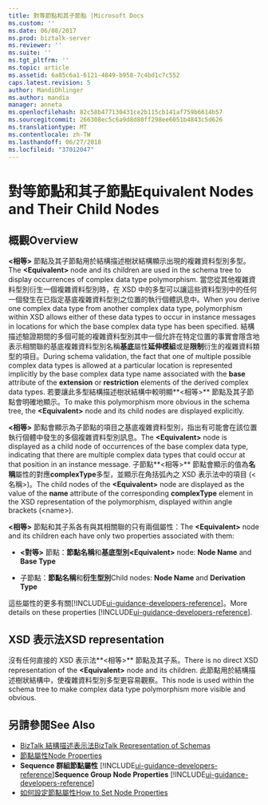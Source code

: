 ```yaml
---
title: 對等節點和其子節點 |Microsoft Docs
ms.custom: ''
ms.date: 06/08/2017
ms.prod: biztalk-server
ms.reviewer: ''
ms.suite: ''
ms.tgt_pltfrm: ''
ms.topic: article
ms.assetid: 6a85c6a1-6121-4849-b958-7c4bd1c7c552
caps.latest.revision: 5
author: MandiOhlinger
ms.author: mandia
manager: anneta
ms.openlocfilehash: 82c58b477130431ce2b115cb141af759b6614b57
ms.sourcegitcommit: 266308ec5c6a9d8d80ff298ee6051b4843c5d626
ms.translationtype: MT
ms.contentlocale: zh-TW
ms.lasthandoff: 06/27/2018
ms.locfileid: "37012047"
---
```

# <a name="equivalent-nodes-and-their-child-nodes"></a><span data-ttu-id="4234f-102">對等節點和其子節點</span><span class="sxs-lookup"><span data-stu-id="4234f-102">Equivalent Nodes and Their Child Nodes</span></span>

## <a name="overview"></a><span data-ttu-id="4234f-103">概觀</span><span class="sxs-lookup"><span data-stu-id="4234f-103">Overview</span></span>
<span data-ttu-id="4234f-104">**\<相等\>** 節點及其子節點用於結構描述樹狀結構顯示出現的複雜資料型別多型。</span><span class="sxs-lookup"><span data-stu-id="4234f-104">The **\<Equivalent\>** node and its children are used in the schema tree to display occurrences of complex data type polymorphism.</span></span> <span data-ttu-id="4234f-105">當您從其他複雜資料型別衍生一個複雜資料型別時，在 XSD 中的多型可以讓這些資料型別中的任何一個發生在已指定基底複雜資料型別之位置的執行個體訊息中。</span><span class="sxs-lookup"><span data-stu-id="4234f-105">When you derive one complex data type from another complex data type, polymorphism within XSD allows either of these data types to occur in instance messages in locations for which the base complex data type has been specified.</span></span> <span data-ttu-id="4234f-106">結構描述驗證期間的多個可能的複雜資料型別其中一個允許在特定位置的事實會隱含地表示相關聯的基底複雜資料型別名稱**基底**屬性**延伸模組**或是**限制**衍生的複雜資料類型的項目。</span><span class="sxs-lookup"><span data-stu-id="4234f-106">During schema validation, the fact that one of multiple possible complex data types is allowed at a particular location is represented implicitly by the base complex data type name associated with the **base** attribute of the **extension** or **restriction** elements of the derived complex data types.</span></span> <span data-ttu-id="4234f-107">若要讓此多型結構描述樹狀結構中較明顯**\<相等\>** 節點及其子節點會明確地顯示。</span><span class="sxs-lookup"><span data-stu-id="4234f-107">To make this polymorphism more obvious in the schema tree, the **\<Equivalent\>** node and its child nodes are displayed explicitly.</span></span>  

 <span data-ttu-id="4234f-108">**\<相等\>** 節點會顯示為子節點的項目之基底複雜資料型別，指出有可能會在該位置執行個體中發生的多個複雜資料型別訊息。</span><span class="sxs-lookup"><span data-stu-id="4234f-108">The **\<Equivalent\>** node is displayed as a child node of occurrences of the base complex data type, indicating that there are multiple complex data types that could occur at that position in an instance message.</span></span> <span data-ttu-id="4234f-109">子節點**\<相等\>** 節點會顯示的值為**名稱**屬性的對應**complexType**多型，並顯示在角括弧內之 XSD 表示法中的項目 (\<名稱\>)。</span><span class="sxs-lookup"><span data-stu-id="4234f-109">The child nodes of the **\<Equivalent\>** node are displayed as the value of the **name** attribute of the corresponding **complexType** element in the XSD representation of the polymorphism, displayed within angle brackets (\<name\>).</span></span>  

 <span data-ttu-id="4234f-110">**\<相等\>** 節點和其子系各有與其相關聯的只有兩個屬性：</span><span class="sxs-lookup"><span data-stu-id="4234f-110">The **\<Equivalent\>** node and its children each have only two properties associated with them:</span></span>  

-   <span data-ttu-id="4234f-111">**\<對等\>** 節點：**節點名稱**和**基底型別**</span><span class="sxs-lookup"><span data-stu-id="4234f-111">**\<Equivalent\>** node: **Node Name** and **Base Type**</span></span>

-   <span data-ttu-id="4234f-112">子節點：**節點名稱**和**衍生型別**</span><span class="sxs-lookup"><span data-stu-id="4234f-112">Child nodes: **Node Name** and **Derivation Type**</span></span>

<span data-ttu-id="4234f-113">這些屬性的更多有關[!INCLUDE[ui-guidance-developers-reference](../includes/ui-guidance-developers-reference.md)]。</span><span class="sxs-lookup"><span data-stu-id="4234f-113">More details on these properties [!INCLUDE[ui-guidance-developers-reference](../includes/ui-guidance-developers-reference.md)].</span></span>

## <a name="xsd-representation"></a><span data-ttu-id="4234f-114">XSD 表示法</span><span class="sxs-lookup"><span data-stu-id="4234f-114">XSD representation</span></span>  
 <span data-ttu-id="4234f-115">沒有任何直接的 XSD 表示法**\<相等\>** 節點及其子系。</span><span class="sxs-lookup"><span data-stu-id="4234f-115">There is no direct XSD representation of the **\<Equivalent\>** node and its children.</span></span> <span data-ttu-id="4234f-116">此節點用於結構描述樹狀結構中，使複雜資料型別多型更容易觀察。</span><span class="sxs-lookup"><span data-stu-id="4234f-116">This node is used within the schema tree to make complex data type polymorphism more visible and obvious.</span></span>  

## <a name="see-also"></a><span data-ttu-id="4234f-117">另請參閱</span><span class="sxs-lookup"><span data-stu-id="4234f-117">See Also</span></span>  
- [<span data-ttu-id="4234f-118">BizTalk 結構描述表示法</span><span class="sxs-lookup"><span data-stu-id="4234f-118">BizTalk Representation of Schemas</span></span>](../core/biztalk-representation-of-schemas.md)   
- [<span data-ttu-id="4234f-119">節點屬性</span><span class="sxs-lookup"><span data-stu-id="4234f-119">Node Properties</span></span>](../core/node-properties.md)   
- <span data-ttu-id="4234f-120">**Sequence 群組節點屬性** [!INCLUDE[ui-guidance-developers-reference](../includes/ui-guidance-developers-reference.md)]</span><span class="sxs-lookup"><span data-stu-id="4234f-120">**Sequence Group Node Properties** [!INCLUDE[ui-guidance-developers-reference](../includes/ui-guidance-developers-reference.md)]</span></span>  
- [<span data-ttu-id="4234f-121">如何設定節點屬性</span><span class="sxs-lookup"><span data-stu-id="4234f-121">How to Set Node Properties</span></span>](../core/how-to-set-node-properties.md)
